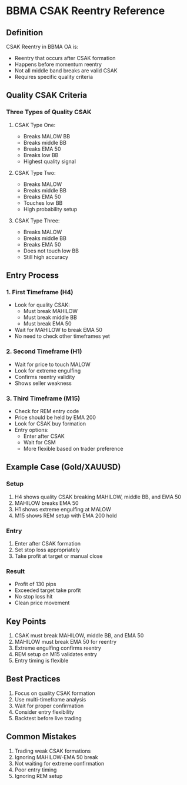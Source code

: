 # BBMA CSAK Reentry Reference

## Definition
CSAK Reentry in BBMA OA is:
- Reentry that occurs after CSAK formation
- Happens before momentum reentry
- Not all middle band breaks are valid CSAK
- Requires specific quality criteria

## Quality CSAK Criteria

### Three Types of Quality CSAK
1. CSAK Type One:
   - Breaks MALOW BB
   - Breaks middle BB
   - Breaks EMA 50
   - Breaks low BB
   - Highest quality signal

2. CSAK Type Two:
   - Breaks MALOW
   - Breaks middle BB
   - Breaks EMA 50
   - Touches low BB
   - High probability setup

3. CSAK Type Three:
   - Breaks MALOW
   - Breaks middle BB
   - Breaks EMA 50
   - Does not touch low BB
   - Still high accuracy

## Entry Process

### 1. First Timeframe (H4)
- Look for quality CSAK:
  - Must break MAHILOW
  - Must break middle BB
  - Must break EMA 50
- Wait for MAHILOW to break EMA 50
- No need to check other timeframes yet

### 2. Second Timeframe (H1)
- Wait for price to touch MALOW
- Look for extreme engulfing
- Confirms reentry validity
- Shows seller weakness

### 3. Third Timeframe (M15)
- Check for REM entry code
- Price should be held by EMA 200
- Look for CSAK buy formation
- Entry options:
  - Enter after CSAK
  - Wait for CSM
  - More flexible based on trader preference

## Example Case (Gold/XAUUSD)

### Setup
1. H4 shows quality CSAK breaking MAHILOW, middle BB, and EMA 50
2. MAHILOW breaks EMA 50
3. H1 shows extreme engulfing at MALOW
4. M15 shows REM setup with EMA 200 hold

### Entry
1. Enter after CSAK formation
2. Set stop loss appropriately
3. Take profit at target or manual close

### Result
- Profit of 130 pips
- Exceeded target take profit
- No stop loss hit
- Clean price movement

## Key Points
1. CSAK must break MAHILOW, middle BB, and EMA 50
2. MAHILOW must break EMA 50 for reentry
3. Extreme engulfing confirms reentry
4. REM setup on M15 validates entry
5. Entry timing is flexible

## Best Practices
1. Focus on quality CSAK formation
2. Use multi-timeframe analysis
3. Wait for proper confirmation
4. Consider entry flexibility
5. Backtest before live trading

## Common Mistakes
1. Trading weak CSAK formations
2. Ignoring MAHILOW-EMA 50 break
3. Not waiting for extreme confirmation
4. Poor entry timing
5. Ignoring REM setup 